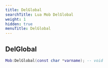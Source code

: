```yaml
---
title: DelGlobal
searchTitle: Lua Mob DelGlobal
weight: 1
hidden: true
menuTitle: DelGlobal
---
```

## DelGlobal
```lua
Mob:DelGlobal(const char *varname); -- void
```